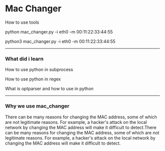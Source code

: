 <h1>Mac Changer</h1>

<p>How to use tools</p>
<p>python mac_changer.py -i eth0 -m 00:11:22:33:44:55</p>
<p>python3 mac_changer.py -i eth0 -m 00:11:22:33:44:55</p>
<hr>
<h3>What did i learn</h3>
<p>How to use python in subprocess</p>
<p>How to use python in regex</p>
<p>What is optparser and how to use in python</p>
<hr>
<h3>Why we use mac_changer</h3>
<p>There can be many reasons for changing the MAC address, some of which are not legitimate reasons. For example, a hacker's attack on the local network by changing the MAC address will make it difficult to detect.There can be many reasons for changing the MAC address, some of which are not legitimate reasons. For example, a hacker's attack on the local network by changing the MAC address will make it difficult to detect.</p>
